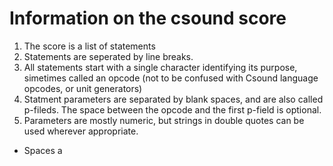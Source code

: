 # Information on the csound score

1. The score is a list of statements
2. Statements are seperated by line breaks.
3. All statements start with a single character identifying its purpose, 
   simetimes called an opcode (not to be confused with Csound language opcodes,
   or unit generators)
3. Statment parameters are separated by blank spaces, and are also called
   p-fileds. The space between the opcode and the first p-field is optional.
4. Parameters are mostly numeric, but strings in double quotes can be used 
   wherever appropriate.

+ Spaces a
